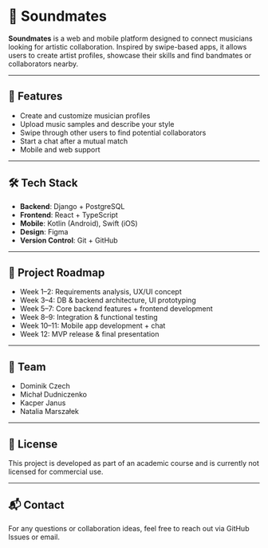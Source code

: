 # 🎸 Soundmates

**Soundmates** is a web and mobile platform designed to connect musicians looking for artistic collaboration. Inspired by swipe-based apps, it allows users to create artist profiles, showcase their skills and find bandmates or collaborators nearby.

---

## 🚀 Features

- Create and customize musician profiles
- Upload music samples and describe your style
- Swipe through other users to find potential collaborators
- Start a chat after a mutual match
- Mobile and web support

---

## 🛠️ Tech Stack

- **Backend**: Django + PostgreSQL  
- **Frontend**: React + TypeScript  
- **Mobile**: Kotlin (Android), Swift (iOS)  
- **Design**: Figma  
- **Version Control**: Git + GitHub

---

## 🧭 Project Roadmap

- Week 1–2: Requirements analysis, UX/UI concept  
- Week 3–4: DB & backend architecture, UI prototyping  
- Week 5–7: Core backend features + frontend development  
- Week 8–9: Integration & functional testing  
- Week 10–11: Mobile app development + chat  
- Week 12: MVP release & final presentation

---

## 👥 Team

- Dominik Czech  
- Michał Dudniczenko  
- Kacper Janus  
- Natalia Marszałek

---

## 📄 License

This project is developed as part of an academic course and is currently not licensed for commercial use.

---

## 📬 Contact

For any questions or collaboration ideas, feel free to reach out via GitHub Issues or email.
